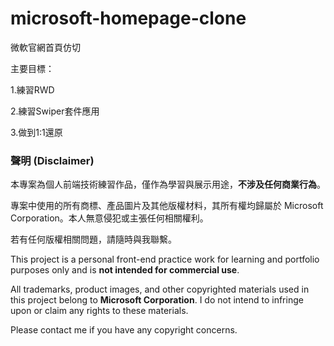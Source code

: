 # microsoft-homepage-clone
微軟官網首頁仿切

主要目標：

1.練習RWD

2.練習Swiper套件應用

3.做到1:1還原


### 聲明 (Disclaimer)

本專案為個人前端技術練習作品，僅作為學習與展示用途，**不涉及任何商業行為**。

專案中使用的所有商標、產品圖片及其他版權材料，其所有權均歸屬於 Microsoft Corporation。本人無意侵犯或主張任何相關權利。

若有任何版權相關問題，請隨時與我聯繫。

This project is a personal front-end practice work for learning and portfolio purposes only and is **not intended for commercial use**.

All trademarks, product images, and other copyrighted materials used in this project belong to **Microsoft Corporation**. I do not intend to infringe upon or claim any rights to these materials.

Please contact me if you have any copyright concerns.
